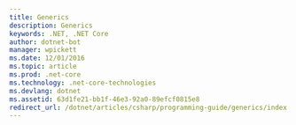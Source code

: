 ```yaml
---
title: Generics
description: Generics
keywords: .NET, .NET Core
author: dotnet-bot
manager: wpickett
ms.date: 12/01/2016
ms.topic: article
ms.prod: .net-core
ms.technology: .net-core-technologies
ms.devlang: dotnet
ms.assetid: 63d1fe21-bb1f-46e3-92a0-89efcf0815e8
redirect_url: /dotnet/articles/csharp/programming-guide/generics/index
---
```

